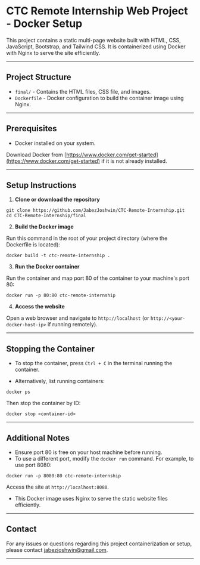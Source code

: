 # CTC Remote Internship Web Project - Docker Setup

This project contains a static multi-page website built with HTML, CSS, JavaScript, Bootstrap, and Tailwind CSS. It is containerized using Docker with Nginx to serve the site efficiently.

---

## Project Structure

- `final/` - Contains the HTML files, CSS file, and images.
- `Dockerfile` - Docker configuration to build the container image using Nginx.

---

## Prerequisites

- Docker installed on your system.

Download Docker from [https://www.docker.com/get-started](https://www.docker.com/get-started) if it is not already installed.

---

## Setup Instructions

1. **Clone or download the repository**

```
git clone https://github.com/JabezJoshwin/CTC-Remote-Internship.git
cd CTC-Remote-Internship/final
```

2. **Build the Docker image**

Run this command in the root of your project directory (where the Dockerfile is located):

```
docker build -t ctc-remote-internship .
```


3. **Run the Docker container**

Run the container and map port 80 of the container to your machine's port 80:

``` docker run -p 80:80 ctc-remote-internship ```


4. **Access the website**

Open a web browser and navigate to `http://localhost` (or `http://<your-docker-host-ip>` if running remotely).

---

## Stopping the Container

- To stop the container, press `Ctrl + C` in the terminal running the container.

- Alternatively, list running containers:

``` docker ps ```


Then stop the container by ID:

``` docker stop <container-id> ```


---

## Additional Notes

- Ensure port 80 is free on your host machine before running.
- To use a different port, modify the `docker run` command. For example, to use port 8080:

``` docker run -p 8080:80 ctc-remote-internship ```


Access the site at `http://localhost:8080`.

- This Docker image uses Nginx to serve the static website files efficiently.

---

## Contact

For any issues or questions regarding this project containerization or setup, please contact jabezjoshwin@gmail.com.

---
